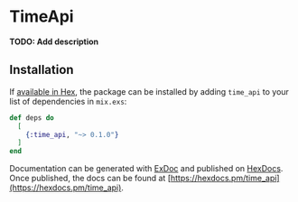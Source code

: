 # TimeApi

**TODO: Add description**

## Installation

If [available in Hex](https://hex.pm/docs/publish), the package can be installed
by adding `time_api` to your list of dependencies in `mix.exs`:

```elixir
def deps do
  [
    {:time_api, "~> 0.1.0"}
  ]
end
```

Documentation can be generated with [ExDoc](https://github.com/elixir-lang/ex_doc)
and published on [HexDocs](https://hexdocs.pm). Once published, the docs can
be found at [https://hexdocs.pm/time_api](https://hexdocs.pm/time_api).


